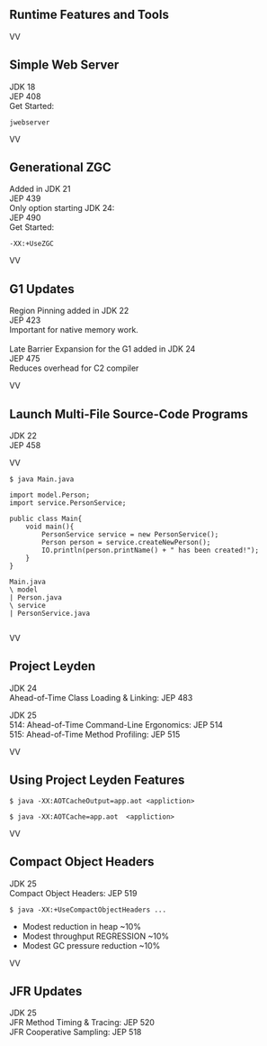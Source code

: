 ## Runtime Features and Tools

VV


## Simple Web Server

JDK 18 <br/>
JEP 408 <br/>
Get Started:

```
jwebserver
```


VV

## Generational ZGC 

Added in JDK 21 <br/>
JEP 439
<br/>
Only option starting JDK 24: <br/>
JEP 490 <br/>
Get Started:

```
-XX:+UseZGC 
```

VV

## G1 Updates

Region Pinning added in JDK 22 <br/>
JEP 423 <br/>
Important for native memory work.
<br/>
<br/>
Late Barrier Expansion for the G1 added in JDK 24 <br/>
JEP 475 <br/>
Reduces overhead for C2 compiler

VV

## Launch Multi-File Source-Code Programs

JDK 22 <br/>
JEP 458

VV

```
$ java Main.java

import model.Person;
import service.PersonService;

public class Main{
	void main(){
		PersonService service = new PersonService();
		Person person = service.createNewPerson();
		IO.println(person.printName() + " has been created!");
	}
}

Main.java
\ model
| Person.java 
\ service
| PersonService.java


```

VV

## Project Leyden


JDK 24 <br/>
Ahead-of-Time Class Loading & Linking: JEP 483 <br/>

JDK 25 <br/>
514: Ahead-of-Time Command-Line Ergonomics: JEP 514 <br/>
515: Ahead-of-Time Method Profiling: JEP 515 <br/>



VV

## Using Project Leyden Features


```
$ java -XX:AOTCacheOutput=app.aot <appliction>

$ java -XX:AOTCache=app.aot  <appliction>

```
VV

## Compact Object Headers

JDK 25 <br/>
Compact Object Headers: JEP 519 <br/>

```
$ java -XX:+UseCompactObjectHeaders ...
```

* Modest reduction in heap ~10% 
* Modest throughput REGRESSION ~10%
* Modest GC pressure reduction ~10%

VV

## JFR Updates

JDK 25 <br/>
JFR Method Timing & Tracing: JEP 520 <br/>
JFR Cooperative Sampling: JEP 518 <br/>

